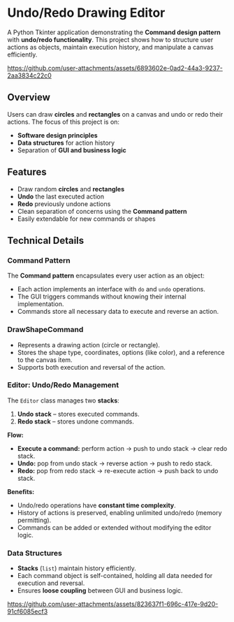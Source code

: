 # Undo/Redo Drawing Editor

A Python Tkinter application demonstrating the **Command design pattern** with **undo/redo functionality**. This project shows how to structure user actions as objects, maintain execution history, and manipulate a canvas efficiently.


https://github.com/user-attachments/assets/6893602e-0ad2-44a3-9237-2aa3834c22c0


## Overview

Users can draw **circles** and **rectangles** on a canvas and undo or redo their actions. The focus of this project is on:

- **Software design principles**
- **Data structures** for action history
- Separation of **GUI and business logic**

## Features

- Draw random **circles** and **rectangles**
- **Undo** the last executed action
- **Redo** previously undone actions
- Clean separation of concerns using the **Command pattern**
- Easily extendable for new commands or shapes

## Technical Details

### Command Pattern

The **Command pattern** encapsulates every user action as an object:

- Each action implements an interface with `do` and `undo` operations.
- The GUI triggers commands without knowing their internal implementation.
- Commands store all necessary data to execute and reverse an action.

### DrawShapeCommand

- Represents a drawing action (circle or rectangle).
- Stores the shape type, coordinates, options (like color), and a reference to the canvas item.
- Supports both execution and reversal of the action.

### Editor: Undo/Redo Management

The `Editor` class manages two **stacks**:

1. **Undo stack** – stores executed commands.
2. **Redo stack** – stores undone commands.

**Flow:**

- **Execute a command:** perform action → push to undo stack → clear redo stack.
- **Undo:** pop from undo stack → reverse action → push to redo stack.
- **Redo:** pop from redo stack → re-execute action → push back to undo stack.

**Benefits:**

- Undo/redo operations have **constant time complexity**.
- History of actions is preserved, enabling unlimited undo/redo (memory permitting).
- Commands can be added or extended without modifying the editor logic.

### Data Structures

- **Stacks** (`list`) maintain history efficiently.
- Each command object is self-contained, holding all data needed for execution and reversal.
- Ensures **loose coupling** between GUI and business logic.



https://github.com/user-attachments/assets/823637f1-696c-417e-9d20-91cf6085ecf3

